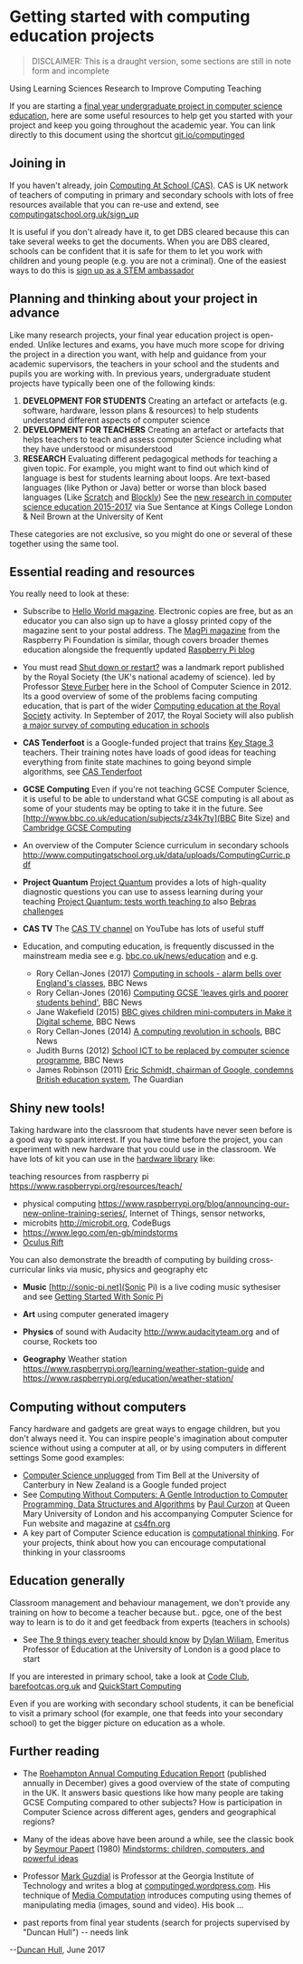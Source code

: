 # Getting started with computing education projects

> DISCLAIMER: This is a draught version, some sections are still in note form and incomplete

Using Learning Sciences Research to Improve Computing Teaching

If you are starting a [final year undergraduate project in computer science education](https://goo.gl/z9Hs9x), here are some useful resources to help get you started with your project and keep you going throughout the academic year. You can link directly to this document using the shortcut [git.io/computinged](http://git.io/computinged)

## Joining in
If you haven't already, join [Computing At School (CAS)](http://www.computingatschool.org.uk). CAS is UK network of teachers of computing in primary and secondary schools with lots of free resources available that you can re-use and extend, see [computingatschool.org.uk/sign_up](http://www.computingatschool.org.uk/sign_up)

It is useful if you don't already have it, to get DBS cleared because this can take several weeks to get the documents. When you are DBS cleared, schools can be confident that it is safe for them to let you work with children and young people (e.g. you are not a criminal). One of the easiest ways to do this is [sign up as a STEM ambassador](https://www.stem.org.uk/stem-ambassadors/ambassadors)


## Planning and thinking about your project in advance

Like many research projects, your final year education project is open-ended. Unlike lectures and exams, you have much more scope for driving the project in a direction you want, with help and guidance from your academic supervisors, the teachers in your school and the students and pupils you are working with. In previous years, undergraduate student projects have typically been one of the following kinds:

1. **DEVELOPMENT FOR STUDENTS** Creating an artefact or artefacts (e.g. software, hardware, lesson plans & resources) to help students understand different aspects of computer science
2. **DEVELOPMENT FOR TEACHERS** Creating an artefact or artefacts that helps teachers to teach and assess computer Science including what they have understood or misunderstood
3. **RESEARCH** Evaluating different pedagogical methods for teaching a given topic. For example, you might want to find out which kind of language is best for students learning about loops. Are text-based languages (like Python or Java) better or worse than block based languages (Like [Scratch](https://scratch.mit.edu) and [Blockly](https://developers.google.com/blockly)) See the [ new research in computer science education 2015-2017](http://community.computingatschool.org.uk/files/8842/original.pptx) via Sue Sentance at Kings College London & Neil Brown at the University of Kent

These categories are not exclusive, so you might do one or several of these together using the same tool.

## Essential reading and resources

You really need to look at these:

* Subscribe to [Hello World magazine](https://helloworld.raspberrypi.org/helloworld). Electronic copies  are free, but as an educator you can also sign up to have a glossy printed copy of the magazine sent to your postal address. The [MagPi magazine](http://magpi.cc) from the Raspberry Pi Foundation is similar,  though covers broader themes education alongside the frequently updated [Raspberry Pi blog](https://www.raspberrypi.org/blog/)

* You must read [Shut down or restart?](https://royalsociety.org/topics-policy/projects/computing-in-schools/report/) was a landmark report published by the Royal Society (the UK's national academy of science).  led by Professor [Steve Furber](https://en.wikipedia.org/wiki/Steve_Furber) here in the School of Computer Science in 2012. Its a good overview of some of the problems facing computing education, that is part of the wider [Computing education at the Royal Society](https://royalsociety.org/topics-policy/projects/computing-education/) activity. In September of 2017, the Royal Society will also publish [a major survey of computing education in schools](https://royalsociety.org/news/2016/10/launch-computing-education-schools-survey/)

* **CAS Tenderfoot** is a Google-funded project that trains [Key Stage 3](https://en.wikipedia.org/wiki/Key_Stage_3) teachers. Their training notes have loads of good ideas for teaching everything from finite state machines to going beyond simple algorithms, see
[CAS Tenderfoot](https://www.computingatschool.org.uk/custom_pages/148-tft-available)

* **GCSE Computing** Even if you're not teaching GCSE Computer Science, it is useful to be able to understand what GCSE computing is all about as some of your students may be opting to take it in the future. See [http://www.bbc.co.uk/education/subjects/z34k7ty](BBC Bite Size) and [Cambridge GCSE Computing](https://www.cambridgegcsecomputing.org)
* An overview of the Computer Science curriculum in secondary schools http://www.computingatschool.org.uk/data/uploads/ComputingCurric.pdf
* **Project Quantum** [Project Quantum](https://diagnosticquestions.com/Quantum) provides a lots of high-quality diagnostic questions you can use to assess learning during your teaching [Project Quantum: tests worth teaching to](
http://community.computingatschool.org.uk/resources/4382) also [Bebras challenges](http://challenge.bebras.uk/)

* **CAS TV** The [CAS TV channel](https://www.youtube.com/user/computingatschool ) on YouTube has lots of useful stuff

* Education, and computing education, is frequently discussed in the mainstream media see e.g. [bbc.co.uk/news/education](http://www.bbc.co.uk/news/education) and e.g.
    * Rory Cellan-Jones (2017) [Computing in schools - alarm bells over England's classes](http://www.bbc.co.uk/news/technology-40322796), BBC News
    * Rory Cellan-Jones (2016) [Computing GCSE 'leaves girls and poorer students behind'](http://www.bbc.co.uk/news/technology-38364076), BBC News
    * Jane Wakefield (2015) [BBC gives children mini-computers in Make it Digital scheme](http://www.bbc.co.uk/news/technology-31834927), BBC News
    * Rory Cellan-Jones (2014) [A computing revolution in schools](http://www.bbc.co.uk/news/technology-29010511), BBC News
    * Judith Burns (2012) [School ICT to be replaced by computer science programme](http://www.bbc.co.uk/news/education-16493929), BBC News
    * James Robinson (2011) [Eric Schmidt, chairman of Google, condemns British education system](https://www.theguardian.com/technology/2011/aug/26/eric-schmidt-chairman-google-education), The Guardian

## Shiny new tools!

Taking hardware into the classroom that students have never seen before is a good way to spark interest. If you have time before the project, you can experiment with new hardware that you could use in the classroom. We have lots of kit you can use in the [hardware library](http://studentnet.cs.manchester.ac.uk/ugt/hardware/?view=ug) like:

teaching resources from raspberry pi https://www.raspberrypi.org/resources/teach/

* physical computing https://www.raspberrypi.org/blog/announcing-our-new-online-training-series/,  Internet of Things, sensor networks,
* microbits http://microbit.org, CodeBugs
* https://www.lego.com/en-gb/mindstorms
* [Oculus Rift](https://www.oculus.com)

You can also demonstrate the breadth of computing by building cross-curricular links via music, physics and geography etc

* **Music** [http://sonic-pi.net](Sonic Pi) is a live coding music sythesiser and see [Getting Started With Sonic Pi](https://www.raspberrypi.org/learning/getting-started-with-sonic-pi/)

* **Art** using computer generated imagery

* **Physics** of sound with Audacity http://www.audacityteam.org and of course, Rockets too

* **Geography**  Weather station https://www.raspberrypi.org/learning/weather-station-guide and https://www.raspberrypi.org/education/weather-station/


## Computing without computers
Fancy hardware and gadgets are great ways to engage children, but you don't always need it. You can inspire people's imagination about computer science without using a computer at all, or by using computers in different settings Some good examples:

* [Computer Science unplugged](http://csunplugged.org) from Tim Bell at the University of Canterbury in New Zealand is a Google funded project
* See [Computing Without Computers: A Gentle Introduction to Computer Programming, Data Structures and Algorithms](http://www.eecs.qmul.ac.uk/~pc/research/education/puzzles/reading/cwcch13.pdf) by [Paul Curzon](http://www.eecs.qmul.ac.uk/~pc/) at Queen Mary University of London and his accompanying Computer Science for Fun website and magazine at [cs4fn.org](http://www.cs4fn.org)
* A key part of Computer Science education is [computational thinking](https://en.wikipedia.org/wiki/Computational_thinking). For your projects, think about how you can encourage computational thinking in your classrooms

## Education generally

Classroom management and behaviour management, we don't provide any training on how to become a teacher because but.. pgce, one of the best way to learn is to do it and get feedback from experts (teachers in schools)

* See [The 9 things every teacher should know](https://www.tes.com/us/news/breaking-views/9-things-every-teacher-should-know) by [Dylan Wiliam](https://en.wikipedia.org/wiki/Dylan_Wiliam), Emeritus Professor of Education at the University of London is a good place to start

If you are interested in primary school, take a look at [Code Club](https://www.codeclub.org.uk), [barefootcas.org.uk]( https://barefootcas.org.uk) and [QuickStart Computing](https://community.computingatschool.org.uk/resources/3042)

Even if you are working with secondary school students, it can be beneficial to visit a primary school (for example, one that feeds into your secondary school) to get the bigger picture on education as a whole.

## Further reading
* The [Roehampton Annual Computing Education Report](https://drive.google.com/file/d/0B1xf_L-jCIzYZmZDbFAzb3BPUEk/view) (published annually in December) gives a good overview of the state of computing in the UK. It answers basic questions like how many people are taking GCSE Computing compared to other subjects? How is participation in Computer Science across different ages, genders and geographical regions?
* Many of the ideas above have been around a while, see the classic book by [Seymour Papert](https://en.wikipedia.org/wiki/Seymour_Papert) (1980) [Mindstorms: children, computers, and powerful ideas](http://dl.acm.org/citation.cfm?id=1095592)  


* Professor [Mark Guzdial](https://en.wikipedia.org/wiki/Mark_Guzdial) is Professor at the Georgia Institute of Technology and writes a blog at [computinged.wordpress.com](https://computinged.wordpress.com). His technique of [Media Computation](http://coweb.cc.gatech.edu/mediaComp-teach) introduces  computing using themes of manipulating media (images, sound and video). His book ...

* past reports from final year students (search for projects supervised by "Duncan Hull") -- needs link


--[Duncan Hull](http://www.cs.man.ac.uk/~hulld), June 2017
